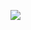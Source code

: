 ![](https://www.nta.go.jp/tmp/b8a7b200-fe35-4d46-87ec-ac8b0018de08/images/34973586edf2e6387b717e64c1e7b442622e9f51788bd8121524a2caeac18215.jpg)